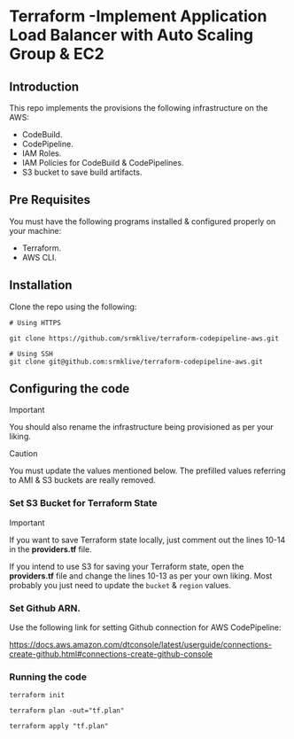 # Terraform -Implement Application Load Balancer with Auto Scaling Group & EC2

## Introduction

This repo implements the provisions the following infrastructure on the AWS:

* CodeBuild.
* CodePipeline.
* IAM Roles.
* IAM Policies for CodeBuild & CodePipelines.
* S3 bucket to save build artifacts.


## Pre Requisites

You must have the following programs installed & configured properly on your machine:

* Terraform.
* AWS CLI.

## Installation

Clone the repo using the following:

```
# Using HTTPS

git clone https://github.com/srmklive/terraform-codepipeline-aws.git

# Using SSH
git clone git@github.com:srmklive/terraform-codepipeline-aws.git

```

## Configuring the code

> [!IMPORTANT]
> You should also rename the infrastructure being provisioned as per your liking.

> [!CAUTION]
> You must update the values mentioned below. The prefilled values referring to AMI & S3 buckets are really removed.

### Set S3 Bucket for Terraform State

> [!IMPORTANT]
> If you want to save Terraform state locally, just comment out the lines 10-14 in the **providers.tf** file.

If you intend to use S3 for saving your Terraform state, open the **providers.tf** file and change the lines 10-13 as per your own liking. Most probably you just need to update the `bucket` & `region` values.

### Set Github ARN.
Use the following link for setting Github connection for AWS CodePipeline:

https://docs.aws.amazon.com/dtconsole/latest/userguide/connections-create-github.html#connections-create-github-console


### Running the code

```
terraform init
```

```
terraform plan -out="tf.plan"
```

```
terraform apply "tf.plan"
```